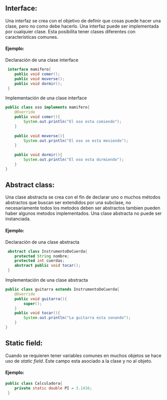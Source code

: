  
## Interface: 
Una interfaz se crea con el objetivo de definir que cosas puede hacer una clase, pero no como debe hacerlo. Una interfaz puede ser implementada por cualquier clase. Esta posibilita tener clases diferentes con caracteristicas comunes.

#### Ejemplo:

Declaración de una clase interface
``` java
 interface mamifero{
    public void comer();
    public void moverse();
    public void dormir();
 }
```
Implementación de una clase interface
``` java
public class oso implements mamifero{
    @Override
    public void comer(){
        System.out.println("El oso esta comiendo");
    }
    
    public void moverse(){
        System.out.println("El oso se esta moviendo");
    }
    
    public void dormir(){
        System.out.println("El oso esta durmiendo");
    }
}
```
 
## Abstract class:
Una clase abstracta se crea con el fin de declarar uno o muchos métodos abstractos que buscan ser extendidos por una subclase, no necesariamente todos los metodos deben ser abstractos tambien pueden haber algunos metodos implementados. Una clase abstracta no puede ser instanciada.

#### Ejemplo:

Declaración de una clase abstracta
``` java
 abstract class InstrumentoDeCuerda{
    protected String nombre;
    protected int cuerdas;
    abstract public void tocar();
 }
```

Implementación de una clase abstracta
``` java
public class guitarra extends InstrumentoDeCuerda{
    @Override
    public void guitarra(){
        super();
    }
    public void tocar(){
        System.out.println("La guitarra esta sonando");
    }
}
```

## Static field:
Cuando se requieren tener variables comunes en muchos objetos se hace uso de *static field*. Este campo esta asociado a la clase y no al objeto.

#### Ejemplo:

``` java
public class Calculadora{
    private static double PI = 3.1416;
 }
```